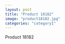 ```yaml
---
layout: post
title: "Product 18182"
image: "product18182.jpg"
categories: "category1"
---
```

Product 18182
